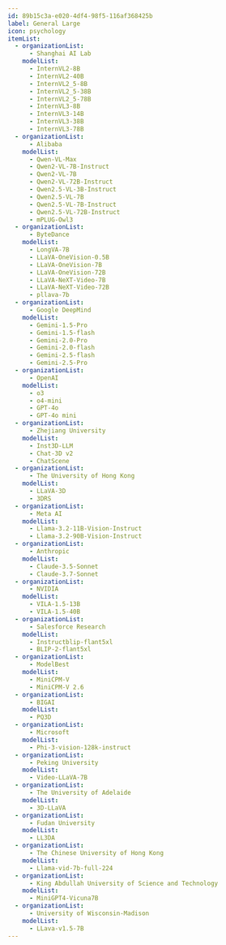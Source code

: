 ```yaml
---
id: 89b15c3a-e020-4df4-98f5-116af368425b
label: General Large
icon: psychology
itemList:
  - organizationList:
      - Shanghai AI Lab
    modelList:
      - InternVL2-8B
      - InternVL2-40B
      - InternVL2_5-8B
      - InternVL2_5-38B
      - InternVL2_5-78B
      - InternVL3-8B
      - InternVL3-14B
      - InternVL3-38B
      - InternVL3-78B
  - organizationList:
      - Alibaba
    modelList:
      - Qwen-VL-Max
      - Qwen2-VL-7B-Instruct
      - Qwen2-VL-7B
      - Qwen2-VL-72B-Instruct
      - Qwen2.5-VL-3B-Instruct
      - Qwen2.5-VL-7B
      - Qwen2.5-VL-7B-Instruct
      - Qwen2.5-VL-72B-Instruct
      - mPLUG-Owl3
  - organizationList:
      - ByteDance
    modelList:
      - LongVA-7B
      - LLaVA-OneVision-0.5B
      - LLaVA-OneVision-7B
      - LLaVA-OneVision-72B
      - LLaVA-NeXT-Video-7B
      - LLaVA-NeXT-Video-72B
      - pllava-7b
  - organizationList:
      - Google DeepMind
    modelList:
      - Gemini-1.5-Pro
      - Gemini-1.5-flash
      - Gemini-2.0-Pro
      - Gemini-2.0-flash
      - Gemini-2.5-flash
      - Gemini-2.5-Pro
  - organizationList:
      - OpenAI
    modelList:
      - o3
      - o4-mini
      - GPT-4o
      - GPT-4o mini
  - organizationList:
      - Zhejiang University
    modelList:
      - Inst3D-LLM
      - Chat-3D v2
      - ChatScene
  - organizationList:
      - The University of Hong Kong
    modelList:
      - LLaVA-3D
      - 3DRS
  - organizationList:
      - Meta AI
    modelList:
      - Llama-3.2-11B-Vision-Instruct
      - Llama-3.2-90B-Vision-Instruct
  - organizationList:
      - Anthropic
    modelList:
      - Claude-3.5-Sonnet
      - Claude-3.7-Sonnet
  - organizationList:
      - NVIDIA
    modelList:
      - VILA-1.5-13B
      - VILA-1.5-40B
  - organizationList:
      - Salesforce Research
    modelList:
      - Instructblip-flant5xl
      - BLIP-2-flant5xl
  - organizationList:
      - ModelBest
    modelList:
      - MiniCPM-V
      - MiniCPM-V 2.6
  - organizationList:
      - BIGAI
    modelList:
      - PQ3D
  - organizationList:
      - Microsoft
    modelList:
      - Phi-3-vision-128k-instruct
  - organizationList:
      - Peking University
    modelList:
      - Video-LLaVA-7B
  - organizationList:
      - The University of Adelaide
    modelList:
      - 3D-LLaVA
  - organizationList:
      - Fudan University
    modelList:
      - LL3DA
  - organizationList:
      - The Chinese University of Hong Kong
    modelList:
      - Llama-vid-7b-full-224
  - organizationList:
      - King Abdullah University of Science and Technology
    modelList:
      - MiniGPT4-Vicuna7B
  - organizationList:
      - University of Wisconsin-Madison
    modelList:
      - LLava-v1.5-7B
---
```


